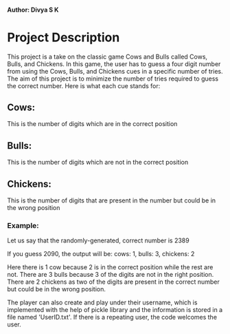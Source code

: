 #### Author: Divya S K

# Project Description

This project is a take on the classic game Cows and Bulls called Cows, Bulls, and Chickens. In this game, the user has to guess a four digit number from using the Cows, Bulls, and Chickens cues in a specific number of tries. The aim of this project is to minimize the number of tries required to guess the correct number. Here is what each cue stands for:

## Cows:
This is the number of digits which are in the correct position

## Bulls:
This is the number of digits which are not in the correct position

## Chickens:
This is the number of digits that are present in the number but could be in the wrong position

### Example:
Let us say that the randomly-generated, correct number is 2389

If you guess 2090, the output will be:
cows: 1, bulls: 3, chickens: 2

Here there is 1 cow because 2 is in the correct position while the rest are not. There are 3 bulls because 3 of the digits are not in the right position. There are 2 chickens as two of the digits are present in the correct number but could be in the wrong position.


The player can also create and play under their username, which is implemented with the help of pickle library and the information is stored in a file named 'UserID.txt'. If there is a repeating user, the code welcomes the user. 
